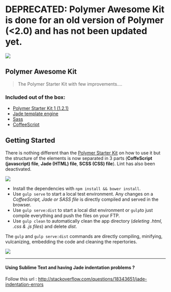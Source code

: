 # DEPRECATED: Polymer Awesome Kit is done for an old version of Polymer (<2.0) and has not been updated yet.

![](http://image.noelshack.com/fichiers/2015/52/1450692669-polymerawesome.png)
## Polymer Awesome Kit
> The Polymer Starter Kit with few improvements....

### Included out of the box:
* [Polymer Starter Kit 1 (1.2.1)](https://github.com/polymerelements/polymer-starter-kit/releases)
* [Jade template engine](http://jade-lang.com/)
* [Sass](http://sass-lang.com/)
* [CoffeeScript](http://coffeescript.org/)

## Getting Started

There is nothing different than the [Polymer Starter Kit](https://github.com/PolymerElements/polymer-starter-kit) on how to use it but the structure of the elements is now separated in 3 parts (**CoffeScript (javascript) file**, **Jade (HTML) file**, **SCSS (CSS) file**). Lint has also been deactivated. 

![](http://image.noelshack.com/fichiers/2015/52/1450693863-capture-d-ecran-2015-12-21-a-11-30-35.png)

* Install the dependencies with `npm install && bower install`. 
* Use `gulp serve` to start a local test environment. Any changes on a *CoffeeScript, Jade or SASS file* is directly compiled and served in the browser. 
* Use `gulp serve:dist` to start a local dist environment or `gulp`to just compile everything and push the files on your FTP. 
* Use `gulp clean` to automatically clean the app directory (*deleting .html, .css & .js files*) and delete *dist*.

The `gulp` and `gulp serve:dist` commands are directly compiling, minifying, vulcanizing, embedding the code and cleaning the repertories.

![](http://image.noelshack.com/fichiers/2015/52/1450694633-jadesass.png)

-----

#### Using Sublime Text and having Jade indentation problems ?
Follow this url : http://stackoverflow.com/questions/18343651/jade-indentation-errors
